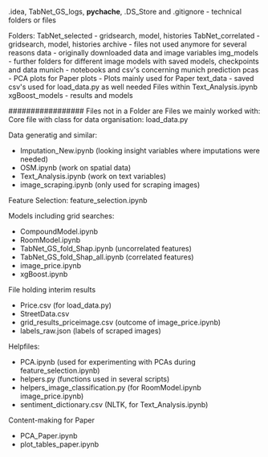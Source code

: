 .idea, TabNet_GS_logs, __pychache__, .DS_Store and .gitignore - technical folders or files


Folders:
TabNet_selected - gridsearch, model, histories
TabNet_correlated - gridsearch, model, histories
archive - files not used anymore for several reasons
data - originally downloaded data and image variables
img_models - further folders for different image models with saved models, checkpoints and data
munich - notebooks and csv's concerning munich prediction
pcas - PCA plots for Paper
plots - Plots mainly used for Paper
text_data - saved csv's used for load_data.py as well needed Files within Text_Analysis.ipynb
xgBoost_models - results and models 


#################
Files not in a Folder are Files we mainly worked with:
Core file with class for data organisation: load_data.py

Data generatig and similar:
- Imputation_New.ipynb (looking insight variables where imputations were needed)
- OSM.ipynb (work on spatial data)
- Text_Analysis.ipynb (work on text variables)
- image_scraping.ipynb (only used for scraping images)


Feature Selection: feature_selection.ipynb


Models including grid searches:
- CompoundModel.ipynb
- RoomModel.ipynb
- TabNet_GS_fold_Shap.ipynb (uncorrelated features)
- TabNet_GS_fold_Shap_all.ipynb (correlated features)
- image_price.ipynb
- xgBoost.ipynb


File holding interim results
- Price.csv (for load_data.py)
- StreetData.csv
- grid_results_priceimage.csv (outcome of image_price.ipynb)
- labels_raw.json (labels of scraped images)


Helpfiles:
- PCA.ipynb (used for experimenting with PCAs during feature_selection.ipynb)
- helpers.py (functions used in several scripts)
- helpers_image_classification.py (for RoomModel.ipynb image_price.ipynb)
- sentiment_dictionary.csv (NLTK, for Text_Analysis.ipynb)


Content-making for Paper
- PCA_Paper.ipynb
- plot_tables_paper.ipynb